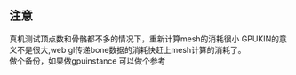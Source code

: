 ## 注意
真机测试顶点数和骨骼都不多的情况下，重新计算mesh的消耗很小 
GPUKIN的意义不是很大,web gl传递bone数据的消耗快赶上mesh计算的消耗了。<br>
做个备份，如果做gpuinstance 可以做个参考